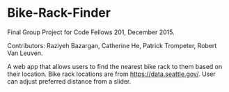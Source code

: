 # Bike-Rack-Finder
Final Group Project for Code Fellows 201, December 2015.

Contributors:
Raziyeh Bazargan, Catherine He, Patrick Trompeter, Robert Van Leuven.

A web app that allows users to find the nearest bike rack to them based on their location. Bike rack locations are from https://data.seattle.gov/.  User can adjust preferred distance from a slider.
